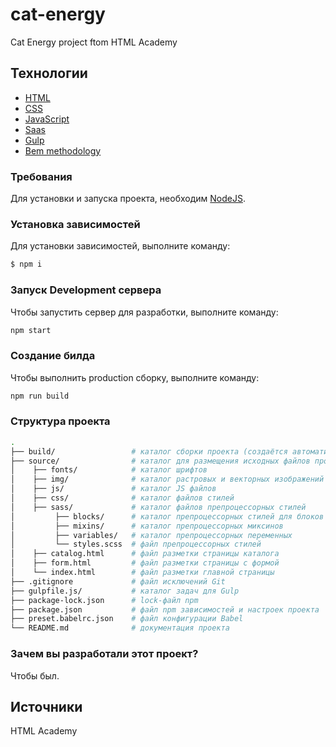 # cat-energy

Cat Energy project ftom HTML Academy

## Технологии

- [HTML](https://html.spec.whatwg.org/multipage/)
- [CSS](https://www.w3.org/Style/CSS/specs.en.html)
- [JavaScript](https://tc39.es/ecma262/)
- [Saas](https://sass-lang.com/)
- [Gulp](https://gulpjs.com/)
- [Bem methodology](https://ru.bem.info/methodology/)

### Требования

Для установки и запуска проекта, необходим [NodeJS](https://nodejs.org/).

### Установка зависимостей

Для установки зависимостей, выполните команду:

```sh
$ npm i
```

### Запуск Development сервера

Чтобы запустить сервер для разработки, выполните команду:

```sh
npm start
```

### Создание билда

Чтобы выполнить production сборку, выполните команду:

```sh
npm run build
```

### Структура проекта

```sh
.
├── build/                 # каталог сборки проекта (cоздаётся автоматически)
├── source/                # каталог для размещения исходных файлов проекта
│    ├── fonts/            # каталог шрифтов
│    ├── img/              # каталог растровых и векторных изображений
│    ├── js/               # каталог JS файлов
│    ├── css/              # каталог файлов стилей
│    ├── sass/             # каталог файлов препроцессорных стилей
│         ├── blocks/      # каталог препроцессорных стилей для блоков сайта
│         ├── mixins/      # каталог препроцессорных миксинов
│         ├── variables/   # каталог препроцессорных переменных
│         └── styles.scss  # файл препроцессорных стилей
│    ├── catalog.html      # файл разметки страницы каталога
│    ├── form.html         # файл разметки страницы с формой
│    └── index.html        # файл разметки главной страницы
├── .gitignore             # файл исключений Git
├── gulpfile.js/           # каталог задач для Gulp
├── package-lock.json      # lock-файл npm
├── package.json           # файл npm зависимостей и настроек проекта
├── preset.babelrc.json    # файл конфигурации Babel
└── README.md              # документация проекта
```

### Зачем вы разработали этот проект?

Чтобы был.

## Источники

HTML Academy
